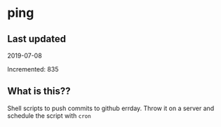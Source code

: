 # ping

## Last updated
2019-07-08

Incremented: 835

## What is this??
Shell scripts to push commits to github errday. Throw it on a server and schedule the script with `cron`

